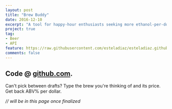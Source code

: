 ```yaml
---
layout: post
title: "Brew Buddy"
date: 2016-12-10
excerpt: "A tool for happy-hour enthusiasts seeking more ethanol-per-dollar on their draft lists."
project: true
tag:
- Beer
- API
feature: https://raw.githubusercontent.com/esteladiaz/esteladiaz.github.io/master/assets/img/brewBuddyFeature.png
comments: false
---
```


## Code @ [github.com](https://github.com/esteladiaz/brewBuddy).

Can't pick between drafts? Type the brew you're thinking of and its price. Get back ABV% per dollar.

*// will be in this page once finalized*
